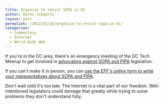 ```yaml
---
title: Organize to resist SOPA in DC
author: Baron Schwartz
layout: post
permalink: /2012/01/16/organize-to-resist-sopa-in-dc/
categories:
  - Commentary
  - Internet
  - World Wide Web
---
```

If you're in the DC area, there's an emergency meeting of the DC Tech Meetup to get involved in [advocating against SOPA and PIPA][1] legislation.

If you can't make it in person, you can [use the EFF's online form to write your representatives about SOPA and PIPA][2].

Don't wait until it's too late. The Internet is a vital part of our freedom. Well-intentioned legislators could damage that greatly while trying to solve problems they don't understand fully.

 [1]: http://www.meetup.com/DC-Tech-Meetup/events/48101142/
 [2]: https://action.eff.org/o/9042/p/dia/action/public/?action_KEY=8173
